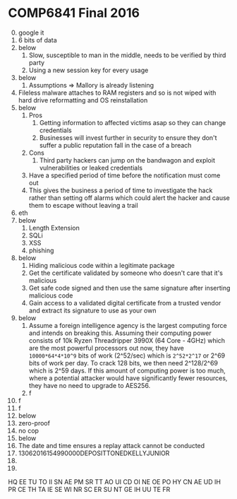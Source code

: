 # COMP6841 Final 2016

0. google it
1. 6 bits of data
2. below
   1. Slow, susceptible to man in the middle, needs to be verified by third party
   2. Using a new session key for every usage
3. below
   1. Assumptions => Mallory is already listening
4. Fileless malware attaches to RAM registers and so is not wiped with hard drive reformatting and OS reinstallation
5. below
   1. Pros
      1. Getting information to affected victims asap so they can change credentials
      2. Businesses will invest further in security to ensure they don't suffer a public reputation fall in the case of a breach
   2. Cons
      1. Third party hackers can jump on the bandwagon and exploit vulnerabilities or leaked credentials
   3. Have a specified period of time before the notification must come out
   4. This gives the business a period of time to investigate the hack rather than setting off alarms which could alert the hacker and cause them to escape without leaving a trail
6. eth
7. below
   1. Length Extension
   2. SQLi
   3. XSS
   4. phishing
8. below
   1. Hiding malicious code within a legitimate package
   2. Get the certificate validated by someone who doesn't care that it's malicious
   3. Get safe code signed and then use the same signature after inserting malicious code
   4. Gain access to a validated digital certificate from a trusted vendor and extract its signature to use as your own
9. below
   1. Assume a foreign intelligence agency is the largest computing force and intends on breaking this. Assuming their computing power consists of 10k Ryzen Threadripper 3990X (64 Core - 4GHz) which are the most powerful processors out now, they have `10000*64*4*10^9` bits of work (2^52/sec) which is `2^52*2^17` or 2^69 bits of work per day. To crack 128 bits, we then need 2^128/2^69 which is 2^59 days. If this amount of computing power is too much, where a potential attacker would have significantly fewer resources, they have no need to upgrade to AES256.
   2. f
10. f
11. f
12. below
   1. zero-proof
   2. no cop
13. below
   1. The date and time ensures a replay attack cannot be conducted
   2. 13062016154990000DEPOSITTONEDKELLYJUNIOR
14.
   1. 

HQ EE TU TO II SN AE
PM SR TT AO UI CD OI
NE OE PO HY CN AE UD
IH PR CE TH TA IE SE
WI NR SC ER SU NT GE
IH UU TE FR
